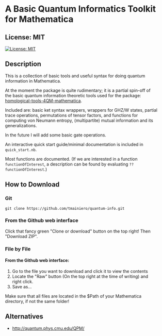 # A Basic Quantum Informatics Toolkit for Mathematica

## License: MIT 
[![License: MIT](https://img.shields.io/badge/License-MIT-yellow.svg)](https://opensource.org/licenses/MIT)

## Description
This is a collection of basic tools and useful syntax for doing quantum information in Mathematica.

At the moment the package is quite rudimentary; it is a partial spin-off of the basic quantum information theoretic tools used for the package: [homological-tools-4QM-mathematica](https://github.com/tmainiero/homological-tools-4QM-mathematica).

Included are: basic ket syntax wrappers, wrappers for GHZ/W states, partial trace operations, permutations of tensor factors, and functions for computing von Neumann entropy, (multipartite) mutual information and its generalizations.

In the future I will add some basic gate operations.

An interactive quick start guide/minimal documentation is included in `quick_start.nb`.

Most functions are documented.  (If we are interested in a function `functionOfInterest`, a description can be found by evaluating `??functionOfInterest`.)

## How to Download

### Git

`git clone https://github.com/tmainiero/quantum-info.git`

### From the Github web interface
Click that fancy green "Clone or download" button on the top right!
Then "Download ZIP".


### File by File

#### From the Github web interface:
1. Go to the file you want to download and click it to view the contents
2. Locate the "Raw" button (On the top right at the time of writing) and right click.
3. Save as...

Make sure that all files are located in the $Path of your Mathematica directory, if not the same folder!


## Alternatives
- <http://quantum.phys.cmu.edu/QPM/>
